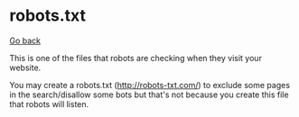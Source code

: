 # robots.txt

[Go back](../index.md#security)

This is one of the files that robots are checking
when they visit your website.

You may create a robots.txt (<http://robots-txt.com/>)
to exclude some pages in the search/disallow some bots
but that's not because you create this file that
robots will listen.